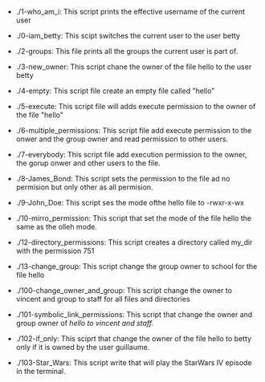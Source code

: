 * ./1-who_am_i: This script prints the effective username of the current user

* ./0-iam_betty: This scipt switches the current user to the user betty

* ./2-groups: This file prints all the groups the current user is part of.

* ./3-new_owner: This script chane the owner of the file hello to the user betty

* ./4-empty: This script file create an empty file called "hello"

* ./5-execute: This script file will adds execute permission to the owner of the file "hello"

* ./6-multiple_permissions: This script file add execute permission to the onwer and the group owner and read permission to other users.

* ./7-everybody: This script file add execution permission to the owner, the gorup onwer and other users to the file.

* ./8-James_Bond: This script sets the permission to the file ad no permision but only other as all permision.

* ./9-John_Doe: This script ses the mode ofthe hello file to -rwxr-x-wx

* ./10-mirro_permission: This script that set the mode of the file hello the same as the olleh mode.

* ./12-directory_permissions: This script creates a directory called my_dir with the permission 751

* ./13-change_group: This script change the group owner to school for the file hello

* ./100-change_owner_and_group: This script change the owner to vincent and group to staff for all files and directories

* ./101-symbolic_link_permissions: This script that change the owner and group owner of _hello to vincent and staff._

* ./102-if_only: This sciprt that change the owner of the file hello to betty only if it is owned by the user guillaume.

* ./103-Star_Wars: This script write that will play the StarWars IV episode in the terminal.
